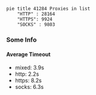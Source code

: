 
```mermaid
pie title 41284 Proxies in list
    "HTTP" : 28164
    "HTTPS": 9924
    "SOCKS" : 9803
```

### Some Info
#### Average Timeout

- mixed: 3.9s
- http: 2.2s
- https: 8.2s
- socks: 6.3s